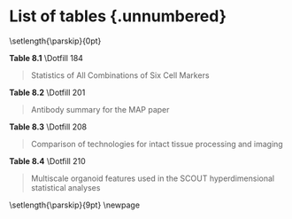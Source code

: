 # List of tables {.unnumbered}

\setlength{\parskip}{0pt}

**Table 8.1** \Dotfill 184

> Statistics of All Combinations of Six Cell Markers

**Table 8.2** \Dotfill 201

> Antibody summary for the MAP paper

**Table 8.3** \Dotfill 208

> Comparison of technologies for intact tissue processing and imaging

**Table 8.4** \Dotfill 210

> Multiscale organoid features used in the SCOUT hyperdimensional statistical analyses

\setlength{\parskip}{9pt}
\newpage
